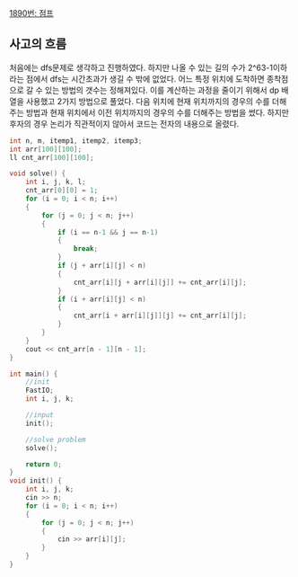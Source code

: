 [1890번: 점프](https://www.acmicpc.net/problem/1890)

## 사고의 흐름

처음에는 dfs문제로 생각하고 진행하였다. 하지만 나올 수 있는 길의 수가 2^63-1이하라는 점에서 dfs는 시간초과가 생길 수 밖에 없었다. 어느 특정 위치에 도착하면 종착점으로 갈 수 있는 방법의 갯수는 정해져있다. 이를 계산하는 과정을 줄이기 위해서 dp 배열을 사용했고 2가지 방법으로 풀었다. 다음 위치에 현재 위치까지의 경우의 수를 더해주는 방법과 현재 위치에서 이전 위치까지의 경우의 수를 더해주는 방법을 썼다. 하지만 후자의 경우 논리가 직관적이지 않아서 코드는 전자의 내용으로 올렸다. 

```cpp
int n, m, itemp1, itemp2, itemp3;
int arr[100][100];
ll cnt_arr[100][100];

void solve() {
	int i, j, k, l;
	cnt_arr[0][0] = 1;
	for (i = 0; i < n; i++)
	{
		for (j = 0; j < n; j++)
		{
			if (i == n-1 && j == n-1)
			{
				break;
			}
			if (j + arr[i][j] < n)
			{
				cnt_arr[i][j + arr[i][j]] += cnt_arr[i][j];
			}
			if (i + arr[i][j] < n)
			{
				cnt_arr[i + arr[i][j]][j] += cnt_arr[i][j];
			}
		}
	}
	cout << cnt_arr[n - 1][n - 1];
}

int main() {
	//init
	FastIO;
	int i, j, k;

	//input
	init();

	//solve problem
	solve();

	return 0;
}
void init() {
	int i, j, k;
	cin >> n;
	for (i = 0; i < n; i++)
	{
		for (j = 0; j < n; j++)
		{
			cin >> arr[i][j];
		}
	}
}
```
